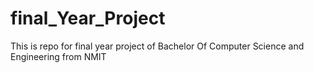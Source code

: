 # final_Year_Project
This is repo for final year project of Bachelor Of Computer Science and Engineering from NMIT
